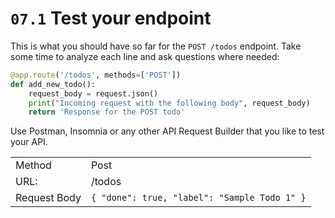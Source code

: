 # `07.1` Test your endpoint

This is what you should have so far for the `POST /todos` endpoint. Take some time to analyze each line and ask questions where needed:

```python
@app.route('/todos', methods=['POST'])
def add_new_todo():
    request_body = request.json()
    print("Incoming request with the following body", request_body)
    return 'Response for the POST todo'
```

Use Postman, Insomnia or any other API Request Builder that you like to test your API.

|  |  |
| ------ | -------- |
| Method | Post |
| URL: | /todos |
| Request Body | `{ "done": true, "label": "Sample Todo 1" }` |


